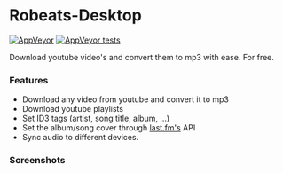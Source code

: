 # Robeats-Desktop

[![AppVeyor](https://img.shields.io/appveyor/ci/darkeyedragon/robeats-desktop.svg)](https://travis-ci.com/robeats-player/Robeats-Desktop)
[![AppVeyor tests](https://img.shields.io/appveyor/tests/darkeyedragon/Robeats-Desktop.svg)](https://ci.appveyor.com/project/DarkEyeDragon/robeats-desktop/build/tests)

Download youtube video's and convert them to mp3 with ease. For free.

### Features
- Download any video from youtube and convert it to mp3
- Download youtube playlists
- Set ID3 tags (artist, song title, album, ...)
- Set the album/song cover through [last.fm's](https://www.last.fm/home) API
- Sync audio to different devices.

### Screenshots
